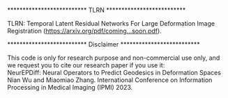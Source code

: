 ************************** TLRN ************************** 

TLRN: Temporal Latent Residual Networks For Large Deformation Image Registration (https://arxiv.org/pdf/coming...soon.pdf).


************************** Disclaimer ************************** 

This code is only for research purpose and non-commercial use only, and we request you to cite our research paper if you use it:  
NeurEPDiff: Neural Operators to Predict Geodesics in Deformation Spaces  
Nian Wu and Miaomiao Zhang. International Conference on Information Processing in Medical Imaging (IPMI) 2023.
